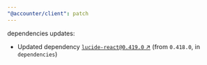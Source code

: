 ```yaml
---
"@accounter/client": patch
---
```

dependencies updates:
  - Updated dependency [`lucide-react@0.419.0` ↗︎](https://www.npmjs.com/package/lucide-react/v/0.419.0) (from `0.418.0`, in `dependencies`)

